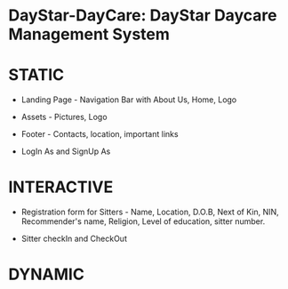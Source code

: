# DayStar-DayCare: DayStar Daycare Management System
# STATIC
- Landing Page - Navigation Bar with About Us, Home, Logo

- Assets - Pictures, Logo

- Footer  - Contacts, location, important links

- LogIn As and SignUp As

# INTERACTIVE
- Registration form for Sitters - Name, Location, D.O.B, Next of Kin, NIN, Recommender's name, Religion, 
Level of education, sitter number.

- Sitter checkIn and CheckOut








# DYNAMIC